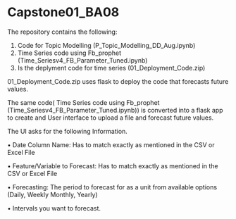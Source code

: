 # Capstone01_BA08

The repository contains the following:

1. Code for Topic Modelling (P_Topic_Modelling_DD_Aug.ipynb)
2. Time Series code using Fb_prophet (Time_Seriesv4_FB_Parameter_Tuned.ipynb)
3. Is the deplyment code for time series (01_Deployment_Code.zip)

01_Deployment_Code.zip uses flask to deploy the code that forecasts future values.


The same code( Time Series code using Fb_prophet (Time_Seriesv4_FB_Parameter_Tuned.ipynb)) is converted into a flask app to create and User interface to upload a file and forecast future values.

The UI asks for the following Information.

•	Date Column Name: Has to match exactly as mentioned in the CSV or Excel File

•	Feature/Variable to Forecast: Has to match exactly as mentioned in the CSV or Excel File 

•	Forecasting: The period to forecast for as a unit from available options (Daily, Weekly Monthly, Yearly)

•	Intervals you want to forecast.

